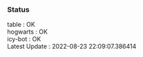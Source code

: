 ### Status


table : OK  
hogwarts : OK  
icy-bot : OK  
Latest Update : 2022-08-23 22:09:07.386414
